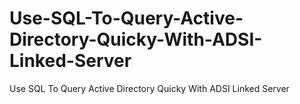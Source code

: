 # Use-SQL-To-Query-Active-Directory-Quicky-With-ADSI-Linked-Server
Use SQL To Query Active Directory Quicky With ADSI Linked Server
